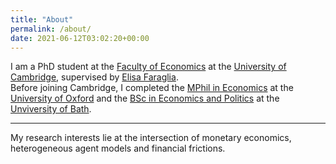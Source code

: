 ```yaml
---
title: "About"
permalink: /about/
date: 2021-06-12T03:02:20+00:00
---
```


I am a PhD student at the [Faculty of Economics](https://www.econ.cam.ac.uk/) at the [University of Cambridge](https://www.cam.ac.uk/), supervised by [Elisa Faraglia](https://sites.google.com/site/elisafaragliapage/).  
Before joining Cambridge, I completed the [MPhil in Economics](https://www.ox.ac.uk/admissions/graduate/courses/mphil-economics) at the [University of Oxford](https://www.ox.ac.uk/) and the [BSc in Economics and Politics](https://www.bath.ac.uk/courses/undergraduate-2021/economics/bsc-economics-and-politics/) at the [Unviversity of Bath](https://www.bath.ac.uk/).

---

My research interests lie at the intersection of monetary economics, heterogeneous agent models and financial frictions.
